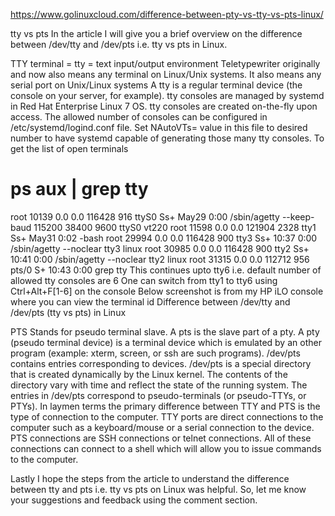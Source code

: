 https://www.golinuxcloud.com/difference-between-pty-vs-tty-vs-pts-linux/

tty vs pts
In the article I will give you a brief overview on the difference between /dev/tty and /dev/pts i.e. tty vs pts in Linux.

 

TTY
terminal = tty = text input/output environment
Teletypewriter originally and now also means any terminal on Linux/Unix systems. It also means any serial port on Unix/Linux systems
A tty is a regular terminal device (the console on your server, for example).
tty consoles are managed by systemd in Red Hat Enterprise Linux 7 OS.
tty consoles are created on-the-fly upon access.
The allowed number of consoles can be configured in /etc/systemd/logind.conf file.
Set NAutoVTs= value in this file to desired number to have systemd capable of generating those many tty consoles.
To get the list of open terminals

# ps aux | grep tty
root     10139  0.0  0.0 116428   916 ttyS0    Ss+  May29   0:00 /sbin/agetty --keep-baud 115200 38400 9600 ttyS0 vt220
root     11598  0.0  0.0 121904  2328 tty1     Ss+  May31   0:02 -bash
root     29994  0.0  0.0 116428   900 tty3     Ss+  10:37   0:00 /sbin/agetty --noclear tty3 linux
root     30985  0.0  0.0 116428   900 tty2     Ss+  10:41   0:00 /sbin/agetty --noclear tty2 linux
root     31315  0.0  0.0 112712   956 pts/0    S+   10:43   0:00 grep tty
This continues upto tty6 i.e. default number of allowed tty consoles are 6
One can switch from tty1 to tty6 using Ctrl+Alt+F[1-6] on the console
Below screenshot is from my HP iLO console where you can view the terminal id
Difference between /dev/tty and /dev/pts (tty vs pts) in Linux

 

 

PTS
Stands for pseudo terminal slave.
A pts is the slave part of a pty.
A pty (pseudo terminal device) is a terminal device which is emulated by an other program (example: xterm, screen, or ssh are such programs).
/dev/pts contains entries corresponding to devices. /dev/pts is a special directory that is created dynamically by the Linux kernel. The contents of the directory vary with time and reflect the state of the running system.
The entries in /dev/pts correspond to pseudo-terminals (or pseudo-TTYs, or PTYs).
In laymen terms the primary difference between TTY and PTS is the type of connection to the computer. TTY ports are direct connections to the computer such as a keyboard/mouse or a serial connection to the device. PTS connections are SSH connections or telnet connections. All of these connections can connect to a shell which will allow you to issue commands to the computer.
 

Lastly I hope the steps from the article to understand the difference between tty and pts i.e. tty vs pts on Linux was helpful. So, let me know your suggestions and feedback using the comment section.

 